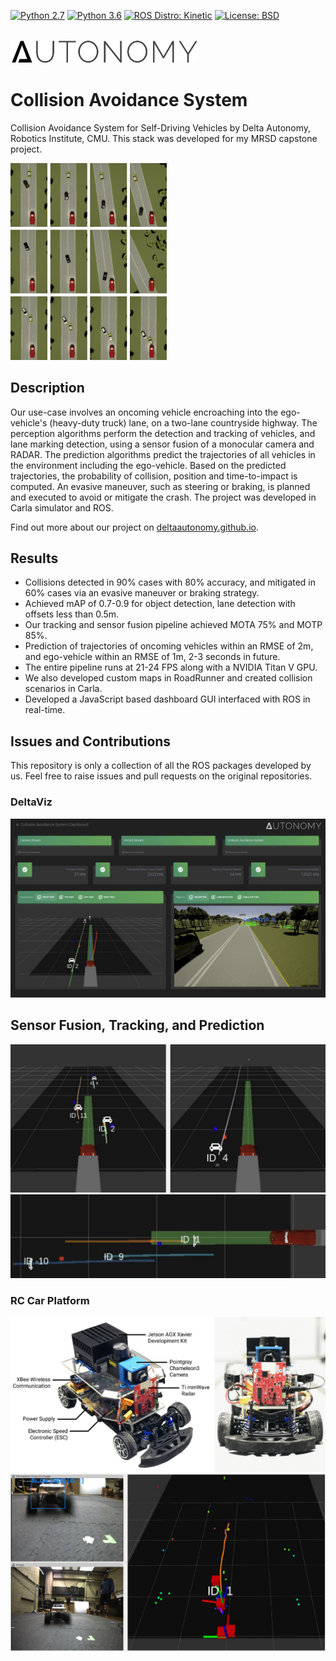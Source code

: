 [![Python 2.7](https://img.shields.io/badge/python-2.7-blue.svg)](https://www.python.org/downloads/release/python-270/)
[![Python 3.6](https://img.shields.io/badge/python-3.6-blue.svg)](https://www.python.org/downloads/release/python-360/)
[![ROS Distro: Kinetic](https://img.shields.io/badge/ROS-Kinetic-green.svg)](http://wiki.ros.org/kinetic)
[![License: BSD](https://img.shields.io/badge/License-BSD-yellow.svg)](./LICENSE)

<br/>
<img src="docs/logo.png?raw=true" width="300">

# Collision Avoidance System
Collision Avoidance System for Self-Driving Vehicles by Delta Autonomy, Robotics Institute, CMU. This stack was developed for my MRSD capstone project. 

<img src="docs/collision-avoidance.png?raw=true" width="250">

## Description

Our use-case involves an oncoming vehicle encroaching into the ego-vehicle's (heavy-duty truck) lane, on a two-lane countryside highway. The perception algorithms perform the detection and tracking of vehicles, and lane marking detection, using a sensor fusion of a monocular camera and RADAR. The prediction algorithms predict the trajectories of all vehicles in the environment including the ego-vehicle. Based on the predicted trajectories, the probability of collision, position and time-to-impact is computed. An evasive maneuver, such as steering or braking, is planned and executed to avoid or mitigate the crash. The project was developed in Carla simulator and ROS.

Find out more about our project on [deltaautonomy.github.io](http://deltaautonomy.github.io/).

## Results
- Collisions detected in 90% cases with 80% accuracy, and mitigated in 60% cases via an evasive maneuver or braking strategy.
- Achieved mAP of 0.7-0.9 for object detection, lane detection with offsets less than 0.5m.
- Our tracking and sensor fusion pipeline achieved MOTA 75% and MOTP 85%.
- Prediction of trajectories of oncoming vehicles within an RMSE of 2m, and ego-vehicle within an RMSE of 1m, 2-3 seconds in future.
- The entire pipeline runs at 21-24 FPS along with a NVIDIA Titan V GPU.
- We also developed custom maps in RoadRunner and created collision scenarios in Carla.
- Developed a JavaScript based dashboard GUI interfaced with ROS in real-time.

## Issues and Contributions
This repository is only a collection of all the ROS packages developed by us. Feel free to raise issues and pull requests on the original repositories.

### DeltaViz

![DeltaViz](docs/deltaviz.jpg?raw=true "DeltaViz")

## Sensor Fusion, Tracking, and Prediction

![Tracking Fusion](docs/tracking-fusion.jpg?raw=true "Tracking Fusion")
![Prediction](docs/traj-pred.PNG?raw=true "Prediction")

### RC Car Platform

![RC Car](docs/rccardiag.jpg?raw=true "RC Car")
![RC Car Camera RADAR Sensor Fusion](docs/rccardet.jpg?raw=true "Camera RADAR Sensor Fusion")
